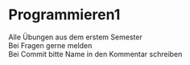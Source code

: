 # Programmieren1
Alle Übungen aus dem erstem Semester  
Bei Fragen gerne melden  
Bei Commit bitte Name in den Kommentar schreiben
